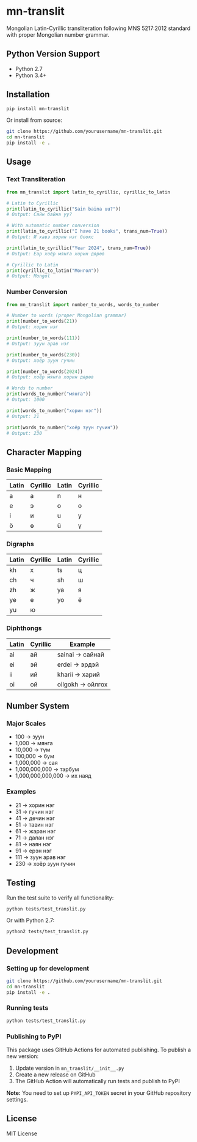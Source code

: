 # mn-translit

Mongolian Latin-Cyrillic transliteration following MNS 5217:2012 standard with proper Mongolian number grammar.

## Python Version Support

- Python 2.7
- Python 3.4+

## Installation

```bash
pip install mn-translit
```

Or install from source:

```bash
git clone https://github.com/yourusername/mn-translit.git
cd mn-translit
pip install -e .
```

## Usage

### Text Transliteration

```python
from mn_translit import latin_to_cyrillic, cyrillic_to_latin

# Latin to Cyrillic
print(latin_to_cyrillic("Sain baina uu?"))
# Output: Сайн байна уу?

# With automatic number conversion
print(latin_to_cyrillic("I have 21 books", trans_num=True))
# Output: И хавэ хорин нэг боокс

print(latin_to_cyrillic("Year 2024", trans_num=True))
# Output: Еар хоёр мянга хорин дөрөв

# Cyrillic to Latin
print(cyrillic_to_latin("Монгол"))
# Output: Mongol
```

### Number Conversion

```python
from mn_translit import number_to_words, words_to_number

# Number to words (proper Mongolian grammar)
print(number_to_words(21))
# Output: хорин нэг

print(number_to_words(111))
# Output: зуун арав нэг

print(number_to_words(230))
# Output: хоёр зуун гучин

print(number_to_words(2024))
# Output: хоёр мянга хорин дөрөв

# Words to number
print(words_to_number("мянга"))
# Output: 1000

print(words_to_number("хорин нэг"))
# Output: 21

print(words_to_number("хоёр зуун гучин"))
# Output: 230
```

## Character Mapping

### Basic Mapping

| Latin | Cyrillic | Latin | Cyrillic |
|-------|----------|-------|----------|
| a     | а        | n     | н        |
| e     | э        | o     | о        |
| i     | и        | u     | у        |
| ö     | ө        | ü     | ү        |

### Digraphs

| Latin | Cyrillic | Latin | Cyrillic |
|-------|----------|-------|----------|
| kh    | х        | ts    | ц        |
| ch    | ч        | sh    | ш        |
| zh    | ж        | ya    | я        |
| ye    | е        | yo    | ё        |
| yu    | ю        |       |          |

### Diphthongs

| Latin | Cyrillic | Example |
|-------|----------|---------|
| ai    | ай       | sainai → сайнай |
| ei    | эй       | erdei → эрдэй |
| ii    | ий       | kharii → харий |
| oi    | ой       | oilgokh → ойлгох |

## Number System

### Major Scales

- 100 → зуун
- 1,000 → мянга
- 10,000 → түм
- 100,000 → бум
- 1,000,000 → сая
- 1,000,000,000 → тэрбум
- 1,000,000,000,000 → их наяд

### Examples

- 21 → хорин нэг
- 31 → гучин нэг
- 41 → дөчин нэг
- 51 → тавин нэг
- 61 → жаран нэг
- 71 → далан нэг
- 81 → наян нэг
- 91 → ерэн нэг
- 111 → зуун арав нэг
- 230 → хоёр зуун гучин

## Testing

Run the test suite to verify all functionality:

```bash
python tests/test_translit.py
```

Or with Python 2.7:

```bash
python2 tests/test_translit.py
```

## Development

### Setting up for development

```bash
git clone https://github.com/yourusername/mn-translit.git
cd mn-translit
pip install -e .
```

### Running tests

```bash
python tests/test_translit.py
```

### Publishing to PyPI

This package uses GitHub Actions for automated publishing. To publish a new version:

1. Update version in `mn_translit/__init__.py`
2. Create a new release on GitHub
3. The GitHub Action will automatically run tests and publish to PyPI

**Note:** You need to set up `PYPI_API_TOKEN` secret in your GitHub repository settings.

## License

MIT License
